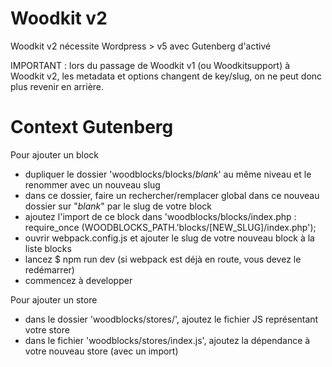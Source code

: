 # Woodkit v2

Woodkit v2 nécessite Wordpress > v5 avec Gutenberg d'activé

IMPORTANT : lors du passage de Woodkit v1 (ou Woodkitsupport) à Woodkit v2, les metadata et options changent de key/slug, on ne peut donc plus revenir en arrière.

# Context Gutenberg

Pour ajouter un block
* dupliquer le dossier 'woodblocks/blocks/_blank_' au même niveau et le renommer avec un nouveau slug
* dans ce dossier, faire un rechercher/remplacer global dans ce nouveau dossier sur "_blank_" par le slug de votre block
* ajoutez l'import de ce block dans 'woodblocks/blocks/index.php : require_once (WOODBLOCKS_PATH.'blocks/[NEW_SLUG]/index.php');
* ouvrir webpack.config.js et ajouter le slug de votre nouveau block à la liste blocks
* lancez $ npm run dev (si webpack est déjà en route, vous devez le redémarrer)
* commencez à developper

Pour ajouter un store
* dans le dossier 'woodblocks/stores/', ajoutez le fichier JS représentant votre store
* dans le fichier 'woodblocks/stores/index.js', ajoutez la dépendance à votre nouveau store (avec un import)
